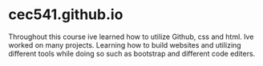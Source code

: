 # cec541.github.io
Throughout this course ive learned how to utilize Github, css and html. Ive worked on many projects. Learning how to build websites and
utilizing different tools while doing so such as bootstrap and different code editers.
